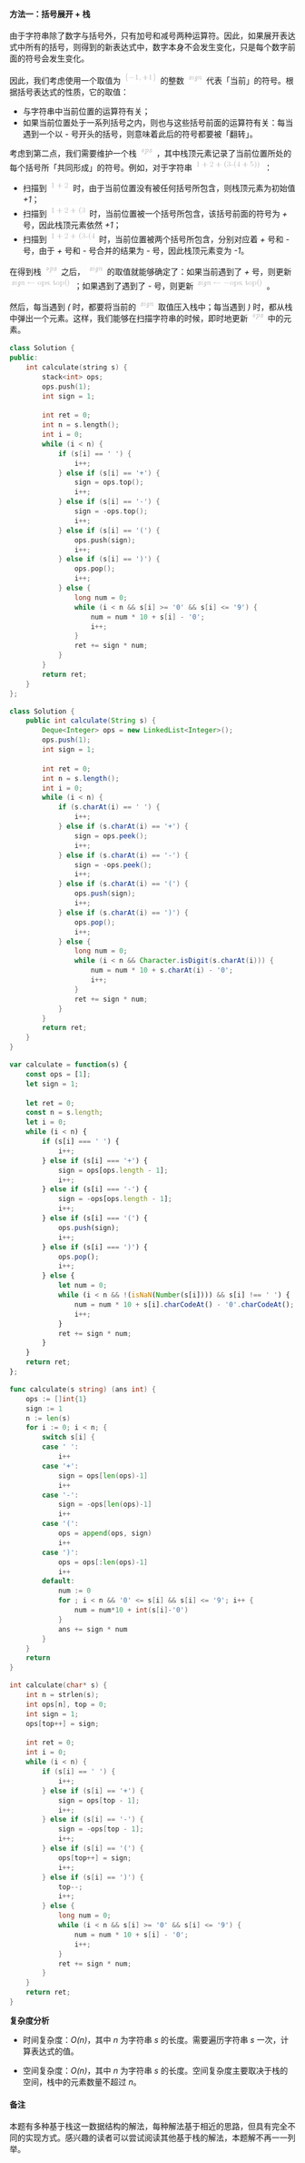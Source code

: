 #### 方法一：括号展开 + 栈

由于字符串除了数字与括号外，只有加号和减号两种运算符。因此，如果展开表达式中所有的括号，则得到的新表达式中，数字本身不会发生变化，只是每个数字前面的符号会发生变化。

因此，我们考虑使用一个取值为 ![\{-1,+1\} ](./p__{-1,+1}_.png)  的整数 ![\textit{sign} ](./p__textit{sign}_.png)  代表「当前」的符号。根据括号表达式的性质，它的取值：
- 与字符串中当前位置的运算符有关；
- 如果当前位置处于一系列括号之内，则也与这些括号前面的运算符有关：每当遇到一个以 *-* 号开头的括号，则意味着此后的符号都要被「翻转」。

考虑到第二点，我们需要维护一个栈 ![\textit{ops} ](./p__textit{ops}_.png) ，其中栈顶元素记录了当前位置所处的每个括号所「共同形成」的符号。例如，对于字符串 ![\text{1+2+(3-(4+5))} ](./p__text{1+2+_3-_4+5__}_.png) ：
- 扫描到 ![\text{1+2} ](./p__text{1+2}_.png)  时，由于当前位置没有被任何括号所包含，则栈顶元素为初始值 *+1*；
- 扫描到 ![\text{1+2+(3} ](./p__text{1+2+_3}_.png)  时，当前位置被一个括号所包含，该括号前面的符号为 *+* 号，因此栈顶元素依然 *+1*；
- 扫描到 ![\text{1+2+(3-(4} ](./p__text{1+2+_3-_4}_.png)  时，当前位置被两个括号所包含，分别对应着 *+* 号和 *-* 号，由于 *+* 号和 *-* 号合并的结果为 *-* 号，因此栈顶元素变为 *-1*。

在得到栈 ![\textit{ops} ](./p__textit{ops}_.png)  之后， ![\textit{sign} ](./p__textit{sign}_.png)  的取值就能够确定了：如果当前遇到了 *+* 号，则更新 ![\textit{sign}\leftarrow\text{ops.top()} ](./p__textit{sign}_leftarrow_text{ops.top__}_.png) ；如果遇到了遇到了 *-* 号，则更新 ![\textit{sign}\leftarrow-\text{ops.top()} ](./p__textit{sign}_leftarrow_-text{ops.top__}_.png) 。

然后，每当遇到 *(* 时，都要将当前的 ![\textit{sign} ](./p__textit{sign}_.png)  取值压入栈中；每当遇到 *)* 时，都从栈中弹出一个元素。这样，我们能够在扫描字符串的时候，即时地更新 ![\textit{ops} ](./p__textit{ops}_.png)  中的元素。

```C++ [sol1-C++]
class Solution {
public:
    int calculate(string s) {
        stack<int> ops;
        ops.push(1);
        int sign = 1;

        int ret = 0;
        int n = s.length();
        int i = 0;
        while (i < n) {
            if (s[i] == ' ') {
                i++;
            } else if (s[i] == '+') {
                sign = ops.top();
                i++;
            } else if (s[i] == '-') {
                sign = -ops.top();
                i++;
            } else if (s[i] == '(') {
                ops.push(sign);
                i++;
            } else if (s[i] == ')') {
                ops.pop();
                i++;
            } else {
                long num = 0;
                while (i < n && s[i] >= '0' && s[i] <= '9') {
                    num = num * 10 + s[i] - '0';
                    i++;
                }
                ret += sign * num;
            }
        }
        return ret;
    }
};
```

```Java [sol1-Java]
class Solution {
    public int calculate(String s) {
        Deque<Integer> ops = new LinkedList<Integer>();
        ops.push(1);
        int sign = 1;

        int ret = 0;
        int n = s.length();
        int i = 0;
        while (i < n) {
            if (s.charAt(i) == ' ') {
                i++;
            } else if (s.charAt(i) == '+') {
                sign = ops.peek();
                i++;
            } else if (s.charAt(i) == '-') {
                sign = -ops.peek();
                i++;
            } else if (s.charAt(i) == '(') {
                ops.push(sign);
                i++;
            } else if (s.charAt(i) == ')') {
                ops.pop();
                i++;
            } else {
                long num = 0;
                while (i < n && Character.isDigit(s.charAt(i))) {
                    num = num * 10 + s.charAt(i) - '0';
                    i++;
                }
                ret += sign * num;
            }
        }
        return ret;
    }
}
```

```JavaScript [sol1-JavaScript]
var calculate = function(s) {
    const ops = [1];
    let sign = 1;

    let ret = 0;
    const n = s.length;
    let i = 0;
    while (i < n) {
        if (s[i] === ' ') {
            i++;
        } else if (s[i] === '+') {
            sign = ops[ops.length - 1];
            i++;
        } else if (s[i] === '-') {
            sign = -ops[ops.length - 1];
            i++;
        } else if (s[i] === '(') {
            ops.push(sign);
            i++;
        } else if (s[i] === ')') {
            ops.pop();
            i++;
        } else {
            let num = 0;
            while (i < n && !(isNaN(Number(s[i]))) && s[i] !== ' ') {
                num = num * 10 + s[i].charCodeAt() - '0'.charCodeAt();
                i++;
            }
            ret += sign * num;
        }
    }
    return ret;
};
```

```go [sol1-Golang]
func calculate(s string) (ans int) {
    ops := []int{1}
    sign := 1
    n := len(s)
    for i := 0; i < n; {
        switch s[i] {
        case ' ':
            i++
        case '+':
            sign = ops[len(ops)-1]
            i++
        case '-':
            sign = -ops[len(ops)-1]
            i++
        case '(':
            ops = append(ops, sign)
            i++
        case ')':
            ops = ops[:len(ops)-1]
            i++
        default:
            num := 0
            for ; i < n && '0' <= s[i] && s[i] <= '9'; i++ {
                num = num*10 + int(s[i]-'0')
            }
            ans += sign * num
        }
    }
    return
}
```

```C [sol1-C]
int calculate(char* s) {
    int n = strlen(s);
    int ops[n], top = 0;
    int sign = 1;
    ops[top++] = sign;

    int ret = 0;
    int i = 0;
    while (i < n) {
        if (s[i] == ' ') {
            i++;
        } else if (s[i] == '+') {
            sign = ops[top - 1];
            i++;
        } else if (s[i] == '-') {
            sign = -ops[top - 1];
            i++;
        } else if (s[i] == '(') {
            ops[top++] = sign;
            i++;
        } else if (s[i] == ')') {
            top--;
            i++;
        } else {
            long num = 0;
            while (i < n && s[i] >= '0' && s[i] <= '9') {
                num = num * 10 + s[i] - '0';
                i++;
            }
            ret += sign * num;
        }
    }
    return ret;
}
```

**复杂度分析**

- 时间复杂度：*O(n)*，其中 *n* 为字符串 *s* 的长度。需要遍历字符串 *s* 一次，计算表达式的值。

- 空间复杂度：*O(n)*，其中 *n* 为字符串 *s* 的长度。空间复杂度主要取决于栈的空间，栈中的元素数量不超过 *n*。

#### 备注

本题有多种基于栈这一数据结构的解法，每种解法基于相近的思路，但具有完全不同的实现方式。感兴趣的读者可以尝试阅读其他基于栈的解法，本题解不再一一列举。